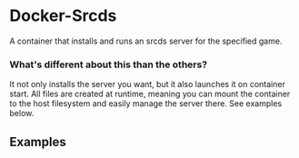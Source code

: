 # Docker-Srcds
A container that installs and runs an srcds server for the specified game.

### What's different about this than the others?
It not only installs the server you want, but it also launches it on container start. All files are created at runtime, meaning you can mount the container to the host filesystem and easily manage the server there. See examples below.

## Examples

